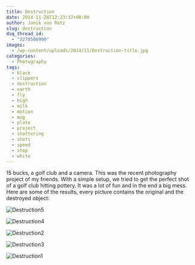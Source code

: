 ```yaml
---
title: Destruction
date: 2014-11-28T12:23:37+00:00
author: Janik von Rotz
slug: destruction
dsq_thread_id:
  - "3270506990"
images:
  - /wp-content/uploads/2014/11/Destruction-title.jpg
categories:
  - Photography
tags:
  - black
  - clippers
  - destruction
  - earth
  - fly
  - high
  - milk
  - motion
  - mug
  - plate
  - project
  - shattering
  - shots
  - speed
  - stop
  - white
---
```

15 bucks, a golf club and a camera. This was the recent photography project of my friends. With a simple setup, we tried to get the perfect shot of a golf club hitting pottery. It was a lot of fun and in the end a big mess. Here are some of the results, every picture contains the original and the destroyed object:
<!--more-->
![Destruction5](/wp-content/uploads/2014/11/Destruction5-1024x682.jpg)

![Destruction4](/wp-content/uploads/2014/11/Destruction4-1024x682.jpg)

![Destruction2](/wp-content/uploads/2014/11/Destruction2-1024x682.jpg)

![Destruction3](/wp-content/uploads/2014/11/Destruction3-1024x682.jpg)

![Destruction1](/wp-content/uploads/2014/11/Destruction1-1024x682.jpg)